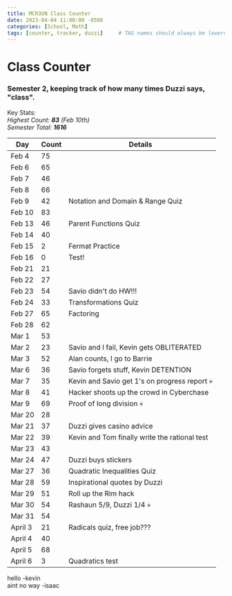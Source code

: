 ```yaml
---
title: MCR3UN Class Counter
date: 2023-04-04 11:00:00 -0500
categories: [School, Math]
tags: [counter, tracker, duzzi]     # TAG names should always be lowercase
---
```


# Class Counter

### Semester 2, keeping track of how many times Duzzi says, "class".

Key Stats:\
_Highest Count: **83** (Feb 10th)_\
_Semester Total: **1616**_

| Day     | Count | Details                                       |
|---------|-------|-----------------------------------------------|
| Feb 4   | 75    |                                               |
| Feb 6   | 65    |                                               |
| Feb 7   | 46    |                                               |
| Feb 8   | 66    |                                               |
| Feb 9   | 42    | Notation and Domain & Range Quiz              |
| Feb 10  | 83    |                                               |
| Feb 13  | 46    | Parent Functions Quiz                         |
| Feb 14  | 40    |                                               |
| Feb 15  | 2     | Fermat Practice                               |
| Feb 16  | 0     | Test!                                         |
| Feb 21  | 21    |                                               |
| Feb 22  | 27    |                                               |
| Feb 23  | 54    | Savio didn't do HW!!!                         |
| Feb 24  | 33    | Transformations Quiz                          |
| Feb 27  | 65    | Factoring                                     |
| Feb 28  | 62    |                                               |
| Mar 1   | 53    |                                               |
| Mar 2   | 23    | Savio and I fail, Kevin gets OBLITERATED      |
| Mar 3   | 52    | Alan counts, I go to Barrie                   |
| Mar 6   | 36    | Savio forgets stuff, Kevin DETENTION          |
| Mar 7   | 35    | Kevin and Savio get 1's on progress report 💀 |
| Mar 8   | 41    | Hacker shoots up the crowd in Cyberchase      |
| Mar 9   | 69    | Proof of long division 💀                     |
| Mar 20  | 28    |                                               |
| Mar 21  | 37    | Duzzi gives casino advice                     |
| Mar 22  | 39    | Kevin and Tom finally write the rational test |
| Mar 23  | 43    |                                               |
| Mar 24  | 47    | Duzzi buys stickers                           |
| Mar 27  | 36    | Quadratic Inequalities Quiz                   |
| Mar 28  | 59    | Inspirational quotes by Duzzi                 |
| Mar 29  | 51    | Roll up the Rim hack                          |
| Mar 30  | 54    | Rashaun 5/9, Duzzi 1/4 💀                     |
| Mar 31  | 54    |                                               |
| April 3 | 21    | Radicals quiz, free job???                    |
| April 4 | 40    |                                               |
| April 5 | 68    |                                               |
| April 6 | 3     | Quadratics test                               |

hello -kevin\
aint no way -isaac
